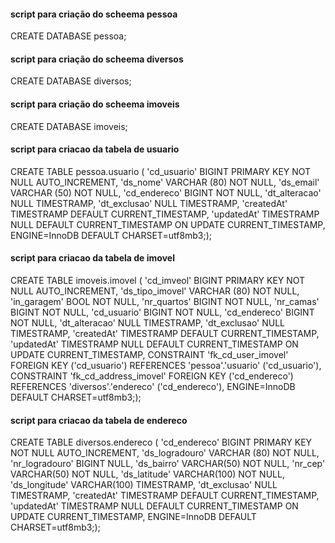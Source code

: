 #### script para criação do scheema pessoa
CREATE DATABASE pessoa;
#### script para criação do scheema diversos
CREATE DATABASE diversos;
#### script para criação do scheema imoveis
CREATE DATABASE imoveis;

#### script para criacao da tabela de usuario
CREATE TABLE pessoa.usuario (
'cd_usuario' BIGINT PRIMARY KEY NOT NULL AUTO_INCREMENT,
'ds_nome' VARCHAR (80) NOT NULL,
'ds_email' VARCHAR (50) NOT NULL,
'cd_endereco' BIGINT NOT NULL,
'dt_alteracao' NULL TIMESTRAMP,
'dt_exclusao' NULL TIMESTRAMP,
'createdAt' TIMESTRAMP DEFAULT CURRENT_TIMESTAMP,
'updatedAt' TIMESTRAMP NULL DEFAULT CURRENT_TIMESTAMP ON UPDATE CURRENT_TIMESTAMP,
ENGINE=InnoDB  DEFAULT CHARSET=utf8mb3;);

#### script para criacao da tabela de imovel
CREATE TABLE imoveis.imovel (
'cd_imveol' BIGINT PRIMARY KEY NOT NULL AUTO_INCREMENT,
'ds_tipo_imovel' VARCHAR (80) NOT NULL,
'in_garagem' BOOL NOT NULL,
'nr_quartos' BIGINT NOT NULL,
'nr_camas' BIGINT NOT NULL,
'cd_usuario' BIGINT NOT NULL,
'cd_endereco' BIGINT NOT NULL,
'dt_alteracao' NULL TIMESTRAMP,
'dt_exclusao' NULL TIMESTRAMP,
'createdAt' TIMESTRAMP DEFAULT CURRENT_TIMESTAMP,
'updatedAt' TIMESTRAMP NULL DEFAULT CURRENT_TIMESTAMP ON UPDATE CURRENT_TIMESTAMP,
CONSTRAINT 'fk_cd_user_imovel' FOREIGN KEY ('cd_usuario') REFERENCES 'pessoa'.'usuario' ('cd_usuario'),
CONSTRAINT 'fk_cd_address_imovel' FOREIGN KEY ('cd_endereco') REFERENCES 'diversos'.'endereco' ('cd_endereco'),
ENGINE=InnoDB  DEFAULT CHARSET=utf8mb3;);


#### script para criacao da tabela de endereco
CREATE TABLE diversos.endereco (
'cd_endereco' BIGINT PRIMARY KEY NOT NULL AUTO_INCREMENT,
'ds_logradouro' VARCHAR (80) NOT NULL,
'nr_logradouro' BIGINT NULL,
'ds_bairro' VARCHAR(50) NOT NULL,
'nr_cep' VARCHAR(50) NOT NULL,
'ds_latitude' VARCHAR(100) NOT NULL,
'ds_longitude' VARCHAR(100) TIMESTRAMP,
'dt_exclusao' NULL TIMESTRAMP,
'createdAt' TIMESTRAMP DEFAULT CURRENT_TIMESTAMP,
'updatedAt' TIMESTRAMP NULL DEFAULT CURRENT_TIMESTAMP ON UPDATE CURRENT_TIMESTAMP,
ENGINE=InnoDB  DEFAULT CHARSET=utf8mb3;);


